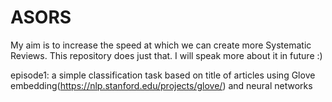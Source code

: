 # ASORS
My aim is to increase the speed at which we can create more Systematic Reviews. This repository does just that.
I will speak more about it in future :)

episode1: a simple classification task based on title of articles using Glove embedding(https://nlp.stanford.edu/projects/glove/) and neural networks
